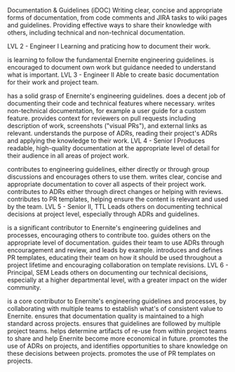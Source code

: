 Documentation & Guidelines (iDOC)
Writing clear, concise and appropriate forms of documentation, from code comments and JIRA tasks to wiki pages and guidelines. Providing effective ways to share their knowledge with others, including technical and non-technical documentation.

LVL 2 - Engineer I
Learning and praticing how to document their work.

is learning to follow the fundamental Enernite engineering guidelines.
is encouraged to document own work but guidance needed to understand what is important.
LVL 3 - Engineer II
Able to create basic documentation for their work and project team.

has a solid grasp of Enernite's engineering guidelines.
does a decent job of documenting their code and technical features where necessary.
writes non-technical documentation, for example a user guide for a custom feature.
provides context for reviewers on pull requests including description of work, screenshots ("visual PRs"), and external links as relevant.
understands the purpose of ADRs, reading their project's ADRs and applying the knowledge to their work.
LVL 4 - Senior I
Produces readable, high-quality documentation at the appropriate level of detail for their audience in all areas of project work.

contributes to engineering guidelines, either directly or through group discussions and encourages others to use them.
writes clear, concise and appropriate documentation to cover all aspects of their project work.
contributes to ADRs either through direct changes or helping with reviews.
contributes to PR templates, helping ensure the content is relevant and used by the team.
LVL 5 - Senior II, TTL
Leads others on documenting technical decisions at project level, especially through ADRs and guidelines.

is a significant contributor to Enernite's engineering guidelines and processes, encouraging others to contribute too.
guides others on the appropriate level of documentation.
guides their team to use ADRs through encouragement and review, and leads by example.
introduces and defines PR templates, educating their team on how it should be used throughout a project lifetime and encouraging collaboration on template revisions.
LVL 6 - Principal, SEM
Leads others on documenting our technical decisions, especially at a higher departmental level, with a greater impact on the wider community.

is a core contributor to Enernite's engineering guidelines and processes, by collaborating with multiple teams to establish what's of consistent value to Enernite.
ensures that documentation quality is maintained to a high standard across projects.
ensures that guidelines are followed by multiple project teams.
helps determine artifacts of re-use from within project teams to share and help Enernite become more economical in future.
promotes the use of ADRs on projects, and identifies opportunities to share knowledge on these decisions between projects.
promotes the use of PR templates on projects.

